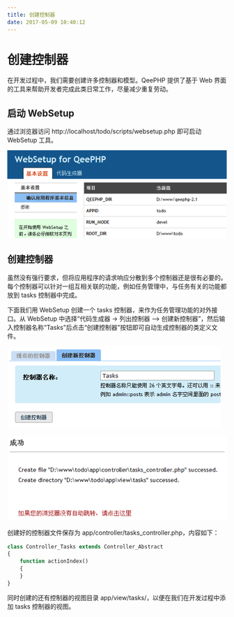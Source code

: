```yaml
---
title: 创建控制器
date: 2017-05-09 10:40:12
---
```


# 创建控制器
在开发过程中，我们需要创建许多控制器和模型。QeePHP 提供了基于 Web 界面的工具来帮助开发者完成此类日常工作，尽量减少重复劳动。

## 启动 WebSetup
通过浏览器访问 http://localhost/todo/scripts/websetup.php 即可启动 WebSetup 工具。

![](media/14944047321352.png)


## 创建控制器
虽然没有强行要求，但将应用程序的请求响应分散到多个控制器还是很有必要的。每个控制器可以针对一组互相关联的功能，例如任务管理中，与任务有关的功能都放到 tasks 控制器中完成。

下面我们用 WebSetup 创建一个 tasks 控制器，来作为任务管理功能的对外接口。从 WebSetup 中选择“代码生成器 → 列出控制器 –> 创建新控制器”，然后输入控制器名称“Tasks”后点击“创建控制器”按钮即可自动生成控制器的类定义文件。

![](media/14944047750944.png)

![](media/14944047924339.png)

创建好的控制器文件保存为 app/controller/tasks_controller.php，内容如下：


```php
class Controller_Tasks extends Controller_Abstract
{
    function actionIndex()
    {
    }
}
```
同时创建的还有控制器的视图目录 app/view/tasks/，以便在我们在开发过程中添加 tasks 控制器的视图。

